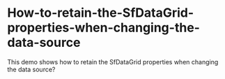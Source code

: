 # How-to-retain-the-SfDataGrid-properties-when-changing-the-data-source
This demo shows how to retain the SfDataGrid properties when changing the data source?
